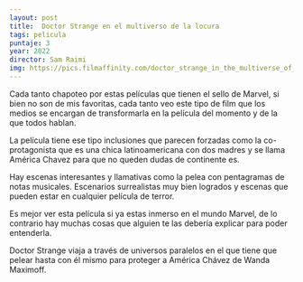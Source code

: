 ```yaml
---
layout: post
title:  Doctor Strange en el multiverso de la locura
tags: pelicula
puntaje: 3
year: 2022
director: Sam Raimi
img: https://pics.filmaffinity.com/doctor_strange_in_the_multiverse_of_madness-610981386-large.jpg)
---
```


Cada tanto chapoteo por estas películas que tienen el sello de Marvel, si bien no son de mis favoritas, cada tanto veo este tipo de film que los medios se encargan de transformarla en la película del momento y de la que todos hablan. 

La película tiene ese tipo inclusiones que parecen forzadas como la co-protagonista que es una chica latinoamericana con dos madres y se llama América Chavez para que no queden dudas de continente es.

Hay escenas interesantes y llamativas como la pelea con pentagramas de notas musicales. Escenarios surrealistas muy bien logrados y escenas que pueden estar en cualquier película de terror.

Es mejor ver esta película si ya estas inmerso en el mundo Marvel, de lo contrario hay muchas cosas que alguien te las debería explicar para poder entenderla. 

Doctor Strange viaja a través de universos paralelos en el que tiene que pelear hasta con él mismo para proteger a América Chávez de Wanda Maximoff. 
